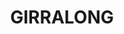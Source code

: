---
lastmod: '2025-04-06T06:05:20+00:00'
latitude: -30.62816
layout: suburb
longitude: 152.737629
postcode: '2449'
state: NSW
title: GIRRALONG
url: /nsw/girralong/
---